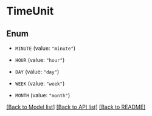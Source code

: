 # TimeUnit

## Enum


* `MINUTE` (value: `"minute"`)

* `HOUR` (value: `"hour"`)

* `DAY` (value: `"day"`)

* `WEEK` (value: `"week"`)

* `MONTH` (value: `"month"`)


[[Back to Model list]](../README.md#documentation-for-models) [[Back to API list]](../README.md#documentation-for-api-endpoints) [[Back to README]](../README.md)


